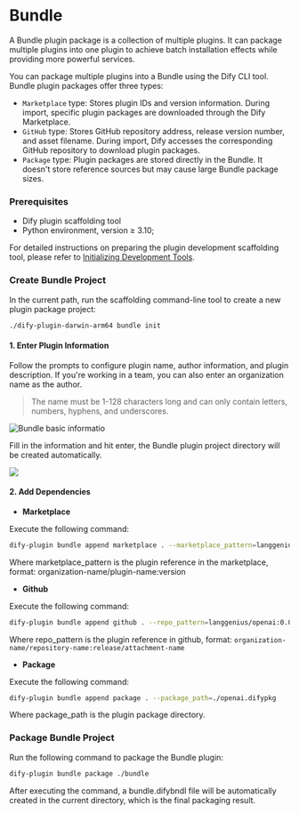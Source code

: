 # Bundle

A Bundle plugin package is a collection of multiple plugins. It can package multiple plugins into one plugin to achieve batch installation effects while providing more powerful services.

You can package multiple plugins into a Bundle using the Dify CLI tool. Bundle plugin packages offer three types:

* `Marketplace` type: Stores plugin IDs and version information. During import, specific plugin packages are downloaded through the Dify Marketplace.
* `GitHub` type: Stores GitHub repository address, release version number, and asset filename. During import, Dify accesses the corresponding GitHub repository to download plugin packages.
* `Package` type: Plugin packages are stored directly in the Bundle. It doesn't store reference sources but may cause large Bundle package sizes.

### **Prerequisites**

* Dify plugin scaffolding tool
* Python environment, version ≥ 3.10;

For detailed instructions on preparing the plugin development scaffolding tool, please refer to [Initializing Development Tools](initialize-development-tools.md).

### **Create Bundle Project**

In the current path, run the scaffolding command-line tool to create a new plugin package project:

```bash
./dify-plugin-darwin-arm64 bundle init
```

#### **1. Enter Plugin Information**

Follow the prompts to configure plugin name, author information, and plugin description. If you're working in a team, you can also enter an organization name as the author.

> The name must be 1-128 characters long and can only contain letters, numbers, hyphens, and underscores.

![Bundle basic informatio](https://assets-docs.dify.ai/2024/12/03a1c4cdc72213f09523eb1b40832279.png)

Fill in the information and hit enter, the Bundle plugin project directory will be created automatically.

![](https://assets-docs.dify.ai/2024/12/356d1a8201fac3759bf01ee64e79a52b.png)

#### **2. Add Dependencies**

* **Marketplace**

Execute the following command:

```bash
dify-plugin bundle append marketplace . --marketplace_pattern=langgenius/openai:0.0.1
```

Where marketplace\_pattern is the plugin reference in the marketplace, format: organization-name/plugin-name:version

* **Github**

Execute the following command:

```bash
dify-plugin bundle append github . --repo_pattern=langgenius/openai:0.0.1/openai.difypkg
```

Where repo\_pattern is the plugin reference in github, format: `organization-name/repository-name:release/attachment-name`

* **Package**

Execute the following command:

```bash
dify-plugin bundle append package . --package_path=./openai.difypkg
```

Where package\_path is the plugin package directory.

### **Package Bundle Project**

Run the following command to package the Bundle plugin:

```bash
dify-plugin bundle package ./bundle
```

After executing the command, a bundle.difybndl file will be automatically created in the current directory, which is the final packaging result.

